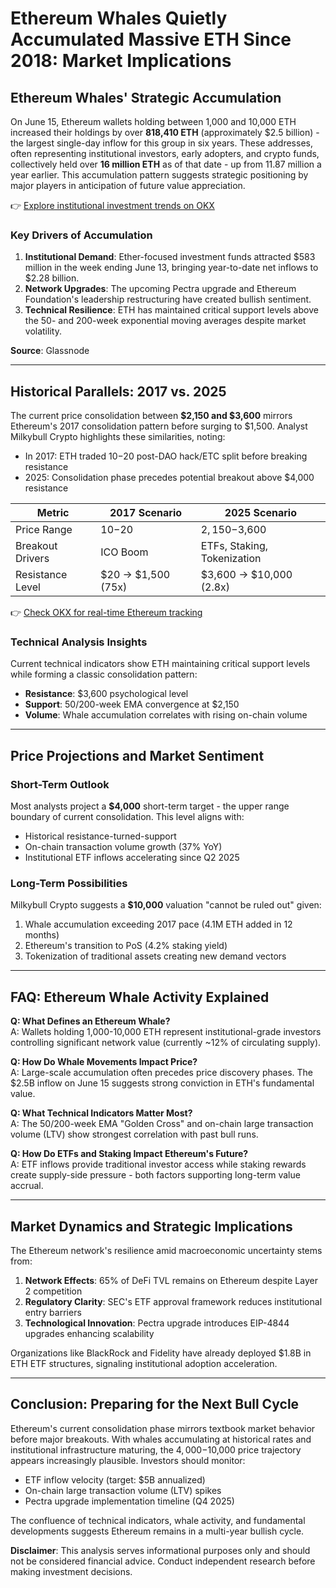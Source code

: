 # Ethereum Whales Quietly Accumulated Massive ETH Since 2018: Market Implications  

## Ethereum Whales' Strategic Accumulation  

On June 15, Ethereum wallets holding between 1,000 and 10,000 ETH increased their holdings by over **818,410 ETH** (approximately $2.5 billion) - the largest single-day inflow for this group in six years. These addresses, often representing institutional investors, early adopters, and crypto funds, collectively held over **16 million ETH** as of that date - up from 11.87 million a year earlier. This accumulation pattern suggests strategic positioning by major players in anticipation of future value appreciation.  

👉 [Explore institutional investment trends on OKX](https://bit.ly/okx-bonus)  

### Key Drivers of Accumulation  

1. **Institutional Demand**: Ether-focused investment funds attracted $583 million in the week ending June 13, bringing year-to-date net inflows to $2.28 billion.  
2. **Network Upgrades**: The upcoming Pectra upgrade and Ethereum Foundation's leadership restructuring have created bullish sentiment.  
3. **Technical Resilience**: ETH has maintained critical support levels above the 50- and 200-week exponential moving averages despite market volatility.  

**Source**: Glassnode  

---

## Historical Parallels: 2017 vs. 2025  

The current price consolidation between **$2,150 and $3,600** mirrors Ethereum's 2017 consolidation pattern before surging to $1,500. Analyst Milkybull Crypto highlights these similarities, noting:  

- In 2017: ETH traded $10-$20 post-DAO hack/ETC split before breaking resistance  
- 2025: Consolidation phase precedes potential breakout above $4,000 resistance  

| Metric                | 2017 Scenario         | 2025 Scenario         |  
|-----------------------|-----------------------|-----------------------|  
| Price Range           | $10-$20               | $2,150-$3,600         |  
| Breakout Drivers      | ICO Boom              | ETFs, Staking, Tokenization |  
| Resistance Level      | $20 → $1,500 (75x)    | $3,600 → $10,000 (2.8x) |  

👉 [Check OKX for real-time Ethereum tracking](https://bit.ly/okx-bonus)  

### Technical Analysis Insights  

Current technical indicators show ETH maintaining critical support levels while forming a classic consolidation pattern:  
- **Resistance**: $3,600 psychological level  
- **Support**: 50/200-week EMA convergence at $2,150  
- **Volume**: Whale accumulation correlates with rising on-chain volume  

---

## Price Projections and Market Sentiment  

### Short-Term Outlook  

Most analysts project a **$4,000** short-term target - the upper range boundary of current consolidation. This level aligns with:  
- Historical resistance-turned-support  
- On-chain transaction volume growth (37% YoY)  
- Institutional ETF inflows accelerating since Q2 2025  

### Long-Term Possibilities  

Milkybull Crypto suggests a **$10,000** valuation "cannot be ruled out" given:  
1. Whale accumulation exceeding 2017 pace (4.1M ETH added in 12 months)  
2. Ethereum's transition to PoS (4.2% staking yield)  
3. Tokenization of traditional assets creating new demand vectors  

---

## FAQ: Ethereum Whale Activity Explained  

**Q: What Defines an Ethereum Whale?**  
A: Wallets holding 1,000-10,000 ETH represent institutional-grade investors controlling significant network value (currently ~12% of circulating supply).  

**Q: How Do Whale Movements Impact Price?**  
A: Large-scale accumulation often precedes price discovery phases. The $2.5B inflow on June 15 suggests strong conviction in ETH's fundamental value.  

**Q: What Technical Indicators Matter Most?**  
A: The 50/200-week EMA "Golden Cross" and on-chain large transaction volume (LTV) show strongest correlation with past bull runs.  

**Q: How Do ETFs and Staking Impact Ethereum's Future?**  
A: ETF inflows provide traditional investor access while staking rewards create supply-side pressure - both factors supporting long-term value accrual.  

---

## Market Dynamics and Strategic Implications  

The Ethereum network's resilience amid macroeconomic uncertainty stems from:  
1. **Network Effects**: 65% of DeFi TVL remains on Ethereum despite Layer 2 competition  
2. **Regulatory Clarity**: SEC's ETF approval framework reduces institutional entry barriers  
3. **Technological Innovation**: Pectra upgrade introduces EIP-4844 upgrades enhancing scalability  

Organizations like BlackRock and Fidelity have already deployed $1.8B in ETH ETF structures, signaling institutional adoption acceleration.  

---

## Conclusion: Preparing for the Next Bull Cycle  

Ethereum's current consolidation phase mirrors textbook market behavior before major breakouts. With whales accumulating at historical rates and institutional infrastructure maturing, the $4,000-$10,000 price trajectory appears increasingly plausible. Investors should monitor:  
- ETF inflow velocity (target: $5B annualized)  
- On-chain large transaction volume (LTV) spikes  
- Pectra upgrade implementation timeline (Q4 2025)  

The confluence of technical indicators, whale activity, and fundamental developments suggests Ethereum remains in a multi-year bullish cycle.  

**Disclaimer**: This analysis serves informational purposes only and should not be considered financial advice. Conduct independent research before making investment decisions.